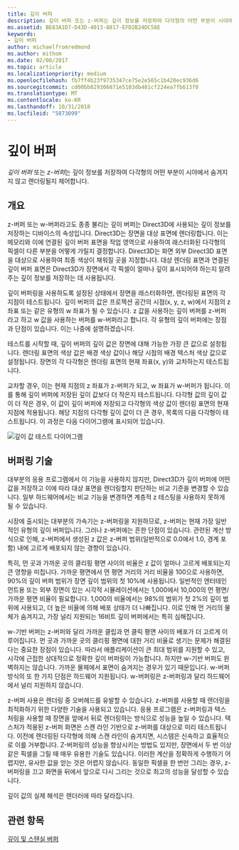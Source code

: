 ```yaml
---
title: 깊이 버퍼
description: 깊이 버퍼 또는 z-버퍼는 깊이 정보를 저장하여 다각형의 어떤 부분이 시야에서 숨겨지지 않고 렌더링될지 제어합니다.
ms.assetid: BE83A1D7-D43D-4013-8817-EFD2B24DC58E
keywords:
- 깊이 버퍼
author: michaelfromredmond
ms.author: mithom
ms.date: 02/08/2017
ms.topic: article
ms.localizationpriority: medium
ms.openlocfilehash: fb7ff4b23f9735347ce75e2e565c1b420ec936d6
ms.sourcegitcommit: cd00bb829306871e5103db481cf224ea7fb613f0
ms.translationtype: MT
ms.contentlocale: ko-KR
ms.lasthandoff: 10/31/2018
ms.locfileid: "5873099"
---
```

# <a name="depth-buffers"></a>깊이 버퍼


*깊이 버퍼* 또는 *z-버퍼*는 깊이 정보를 저장하여 다각형의 어떤 부분이 시야에서 숨겨지지 않고 렌더링될지 제어합니다.

## <a name="span-idoverviewspanspan-idoverviewspanspan-idoverviewspanoverview"></a><span id="Overview"></span><span id="overview"></span><span id="OVERVIEW"></span>개요


z-버퍼 또는 w-버퍼라고도 종종 불리는 깊이 버퍼는 Direct3D에 사용되는 깊이 정보를 저장하는 디바이스의 속성입니다. Direct3D는 장면을 대상 표면에 렌더링합니다. 이는 메모리와 이에 연결된 깊이 버퍼 표면을 작업 영역으로 사용하여 래스터화된 다각형의 픽셀이 다른 부분을 어떻게 가릴지 결정합니다. Direct3D는 화면 외부 Direct3D 표면을 대상으로 사용하여 최종 색상이 채워질 곳을 지정합니다. 대상 렌더링 표면과 연결된 깊이 버퍼 표면은 Direct3D가 장면에서 각 픽셀이 얼마나 깊이 표시되어야 하는지 알려주는 깊이 정보를 저장하는 데 사용됩니다.

깊이 버퍼링을 사용하도록 설정된 상태에서 장면을 래스터화하면, 렌더링된 표면의 각 지점이 테스트됩니다. 깊이 버퍼의 값은 프로젝션 공간의 시점(x, y, z, w)에서 지점의 z 좌표 또는 같은 유형의 w 좌표가 될 수 있습니다. z 값을 사용하는 깊이 버퍼를 z-버퍼라고 하고 w 값을 사용하는 버퍼를 w-버퍼라고 합니다. 각 유형의 깊이 버퍼에는 장점과 단점이 있습니다. 이는 나중에 설명하겠습니다.

테스트를 시작할 때, 깊이 버퍼의 깊이 값은 장면에 대해 가능한 가장 큰 값으로 설정됩니다. 렌더링 표면의 색상 값은 배경 색상 값이나 해당 시점의 배경 텍스처 색상 값으로 설정됩니다. 장면의 각 다각형은 렌더링 표면의 현재 좌표(x, y)와 교차하는지 테스트됩니다.

교차할 경우, 이는 현재 지점의 z 좌표가 z-버퍼가 되고, w 좌표가 w-버퍼가 됩니다. 이를 통해 깊이 버퍼에 저장된 깊이 값보다 더 작은지 테스트됩니다. 다각형 값의 깊이 값이 더 작은 경우, 이 값이 깊이 버퍼에 저장되고 다각형의 색상 값이 렌더링 표면의 현재 지점에 적용됩니다. 해당 지점의 다각형 깊이 값이 더 큰 경우, 목록의 다음 다각형이 테스트됩니다. 이 과정은 다음 다이어그램에 표시되어 있습니다.

![깊이 값 테스트 다이어그램](images/zbuffer.png)

## <a name="span-idbufferingtechniquesspanspan-idbufferingtechniquesspanspan-idbufferingtechniquesspanbuffering-techniques"></a><span id="Buffering_techniques"></span><span id="buffering_techniques"></span><span id="BUFFERING_TECHNIQUES"></span>버퍼링 기술


대부분의 응용 프로그램에서 이 기능을 사용하지 않지만, Direct3D가 깊이 버퍼에 어떤 값을 저장하고 이에 따라 대상 표면을 렌더링할지 판단하는 비교 기준을 변경할 수 있습니다. 일부 하드웨어에서는 비교 기능을 변경하면 계층적 z 테스팅을 사용하지 못하게 될 수 있습니다.

시장에 출시되는 대부분의 가속기는 z-버퍼링을 지원하므로, z-버퍼는 현재 가장 일반적인 유형의 깊이 버퍼입니다. 그러나 z-버퍼에는 흔한 단점이 있습니다. 관련된 계산 방식으로 인해, z-버퍼에서 생성된 z 값은 z-버퍼 범위(일반적으로 0.0에서 1.0, 경계 포함) 내에 고르게 배포되지 않는 경향이 있습니다.

특히, 먼 곳과 가까운 곳의 클리핑 평면 사이의 비율은 z 값이 얼마나 고르게 배포되는지 큰 영향을 미칩니다. 가까운 평면에서 먼 평면 거리의 거리 비율을 100으로 사용하면, 90%의 깊이 버퍼 범위가 장면 깊이 범위의 첫 10%에 사용됩니다. 일반적인 엔터테인먼트용 또는 외부 장면이 있는 시각적 시뮬레이션에서는 1,000에서 10,000의 먼 평면/가까운 평면 비율이 필요합니다. 1,000의 비율에서는 98%의 범위가 첫 2%의 깊이 범위에 사용되고, 더 높은 비율에 의해 배포 상태가 더 나빠집니다. 이로 인해 먼 거리의 물체가 숨겨지고, 가장 널리 지원되는 16비트 깊이 버퍼에서는 특히 심해집니다.

w-기반 버퍼는 z-버퍼와 달리 가까운 클립과 먼 클릭 평면 사이의 배포가 더 고르게 이루어집니다. 먼 곳과 가까운 곳의 클리핑 평면에 대한 거리 비율로 생기는 문제가 해결된다는 중요한 장점이 있습니다. 따라서 애플리케이션이 큰 최대 범위를 지원할 수 있고, 시각에 근접한 상대적으로 정확한 깊이 버퍼링이 가능합니다. 하지만 w-기반 버퍼도 완벽하지는 않습니다. 가까운 물체에서 표면이 숨겨지는 경우가 있기 때문입니다. w-버퍼 방식의 또 한 가지 단점은 하드웨어 지원됩니다. w-버퍼링은 z-버퍼링과 달리 하드웨어에서 널리 지원하지 않습니다.

z-버퍼 사용은 렌더링 중 오버헤드를 유발할 수 있습니다. z-버퍼를 사용할 때 렌더링을 최적화하기 위한 다양한 기술을 사용되고 있습니다. 응용 프로그램은 z-버퍼링과 텍스처링을 사용할 때 장면을 앞에서 뒤로 렌더링하는 방식으로 성능을 높일 수 있습니다. 텍스처가 적용된 z-버퍼 화면은 스캔 라인 기반으로 z-버퍼를 대상으로 미리 테스트됩니다. 이전에 렌더링된 다각형에 의해 스캔 라인이 숨겨지면, 시스템은 신속하고 효율적으로 이를 거부합니다. Z-버퍼링의 성능을 향상시키는 방법도 있지만, 장면에서 두 번 이상 같은 픽셀을 그릴 때 매우 유용한 기술도 있습니다. 이러한 계산을 정확하게 수행하기 어렵지만, 유사한 값을 얻는 것은 어렵지 않습니다. 동일한 픽셀을 한 번만 그리는 경우, z-버퍼링을 끄고 화면을 뒤에서 앞으로 다시 그리는 것으로 최고의 성능을 달성할 수 있습니다.

깊이 값의 실제 해석은 렌더러에 따라 달라집니다.

## <a name="span-idrelated-topicsspanrelated-topics"></a><span id="related-topics"></span>관련 항목


[깊이 및 스텐실 버퍼](depth-and-stencil-buffers.md)

 

 




